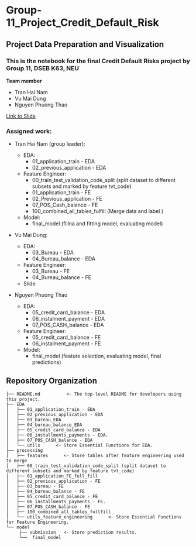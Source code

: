 # Group-11_Project_Credit_Default_Risk

## Project Data Preparation and Visualization

### This is the notebook for the final Credit Default Risks project by Group 11, DSEB K63, NEU
  **Team member**
   * Tran Hai Nam
   * Vu Mai Dung
   * Nguyen Phuong Thao

 [Link to Slide](https://www.canva.com/design/DAF2K8vfZoo/YvpYnUuD-aOyaXAG1LSKXw/edit?utm_content=DAF2K8vfZoo&utm_campaign=designshare&utm_medium=link2&utm_source=sharebutton)

 ### Assigned work:
 * Tran Hai Nam (group leader): 
    - EDA:<br /> 
      * 01_application_train - EDA
      * 02_previous_application - EDA
    - Feature Engineer: <br />
      * 00_train_test_validation_code_split (split dataset to different subsets and marked by feature tvt_code)
      * 01_application_train - FE
      * 02_Previous_application - FE
      * 07_POS_Cash_balance - FE
      * 100_combined_all_tables_fulfill (Merge data and label ) 
    - Model:
      * final_model (fillna and fitting model, evaluating model)
    
  
  * Vu Mai Dung:
    - EDA:<br />
      * 03_Bureau - EDA
      * 04_Bureau_balance - EDA
    - Feature Engineer: <br />
      * 03_Bureau - FE
      * 04_Bureau_balance - FE
    - Slide

  * Nguyen Phuong Thao
    - EDA: <br />
      * 05_credit_card_balance - EDA
      * 06_instalment_payment - EDA
      * 07_POS_CASH_balance - EDA
    - Feature Engineer: <br />
      * 05_credit_card_balance - FE
      * 06_instalment_payment - FE
    - Model:
      * final_model (feature selection, evaluating model, final predictions)


Repository Organization
------------
    ├── README.md          <- The top-level README for developers using this project.
    ├── EDA
    │   ├── 01_application_train - EDA 
    │   ├── 02_previous_application - EDA
    │   ├── 03_bureau_EDA
    │   ├── 04_bureau_balance_EDA
    │   ├── 05_credit_card_balance - EDA
    │   ├── 06_installments_payments - EDA.
    │   ├── 07_POS_CASH_balance - EDA
    │   └── utils      <- Store Essential Functions for EDA.                
    ├── processing
    │   ├── features      <- Store tables after feature engineering used to merge
    │   ├── 00_train_test_validation_code_split (split dataset to different subsets and marked by feature tvt_code) 
    │   ├── 01_application_FE_full_fill
    │   ├── 02_previous_application - FE
    │   ├── 03_bureau - FE
    │   ├── 04_bureau_balance - FE
    │   ├── 05_credit_card_balance - FE
    │   ├── 06_installments_payments - FE.
    │   ├── 07_POS_CASH_balance - FE
    │   ├── 100_combined_all_tables_fullfill
    │   └── utils_feature_engineering      <- Store Essential Functions for Feature Engineering.                
    └── model
         ├── submission   <- Store prediction results.
         └──  final_model
